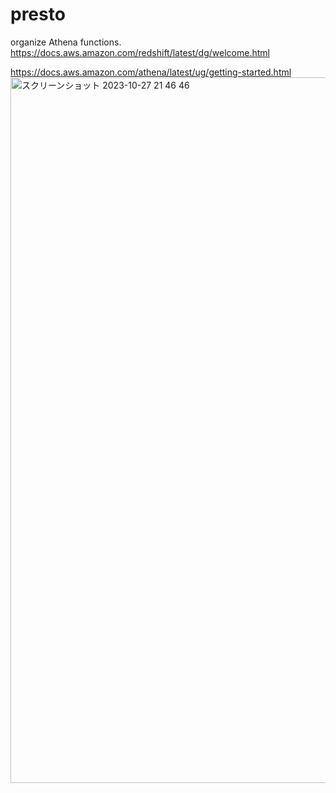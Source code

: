 # presto
organize Athena functions.<br>
https://docs.aws.amazon.com/redshift/latest/dg/welcome.html

https://docs.aws.amazon.com/athena/latest/ug/getting-started.html
<img width="1129" alt="スクリーンショット 2023-10-27 21 46 46" src="https://github.com/seiji1997/SQL/assets/72504808/a35d81e1-18f3-4669-bdf4-588abf6fcbbb">




